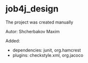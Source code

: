 # job4j_design

The project was created manually

Autor: Shcherbakov Maxim

Added:
- dependencies: junit, org.hamcrest
- plugins: checkstyle.xml, org.jacoco 
